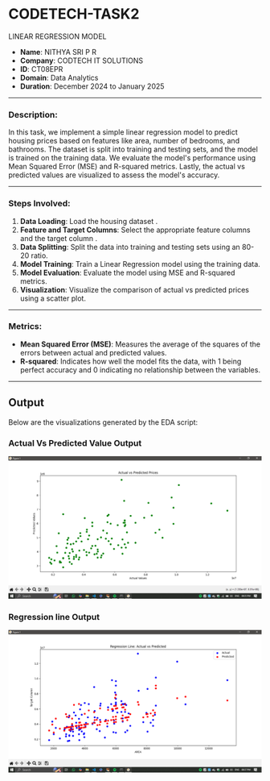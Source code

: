# CODETECH-TASK2
LINEAR REGRESSION MODEL

- **Name**: NITHYA SRI P R 
- **Company**: CODTECH IT SOLUTIONS  
- **ID**: CT08EPR  
- **Domain**: Data Analytics  
- **Duration**: December 2024 to January 2025

---  
### Description:

In this task, we implement a simple linear regression model to predict housing prices based on features like area, number of bedrooms, and bathrooms. The dataset is split into training and testing sets, and the model is trained on the training data. We evaluate the model's performance using Mean Squared Error (MSE) and R-squared metrics. Lastly, the actual vs predicted values are visualized to assess the model's accuracy.

---

### Steps Involved:

1. **Data Loading**: Load the housing dataset .
2. **Feature and Target Columns**: Select the appropriate feature columns  and the target column .
3. **Data Splitting**: Split the data into training and testing sets using an 80-20 ratio.
4. **Model Training**: Train a Linear Regression model using the training data.
5. **Model Evaluation**: Evaluate the model using MSE and R-squared metrics.
6. **Visualization**: Visualize the comparison of actual vs predicted prices using a scatter plot.

---

### Metrics:

- **Mean Squared Error (MSE)**: Measures the average of the squares of the errors between actual and predicted values.
- **R-squared**: Indicates how well the model fits the data, with 1 being perfect accuracy and 0 indicating no relationship between the variables.

---

## Output

Below are the visualizations generated by the EDA script:

### Actual Vs Predicted Value Output
![Output](images/A-VS-P.png)

### Regression line Output
![Output](images/REG.png)

